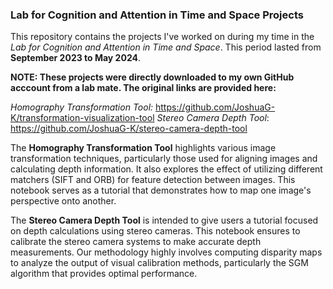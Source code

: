 ### Lab for Cognition and Attention in Time and Space Projects

This repository contains the projects I've worked on during my time in the *Lab for Cognition and Attention in Time and Space*. This period lasted from **September 2023 to May 2024**.

**NOTE: These projects were directly downloaded to my own GitHub acccount from a lab mate. The original links are provided here:**

*Homography Transformation Tool:* https://github.com/JoshuaG-K/transformation-visualization-tool
*Stereo Camera Depth Tool*: https://github.com/JoshuaG-K/stereo-camera-depth-tool

The **Homography Transformation Tool** highlights various image transformation techniques, particularly those used for aligning images and calculating depth information. It also explores the effect of utilizing different matchers (SIFT and ORB) for feature detection between images. This notebook serves as a tutorial that demonstrates how to map one image's perspective onto another. 

The **Stereo Camera Depth Tool** is intended to give users a tutorial focused on depth calculations using stereo cameras. This notebook ensures to calibrate the stereo camera systems to make accurate depth measurements. Our methodology highly involves computing disparity maps to analyze the output of visual calibration methods, particularly the SGM algorithm that provides optimal performance. 